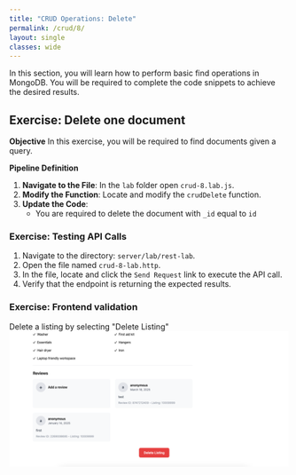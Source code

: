 ```yaml
---
title: "CRUD Operations: Delete"
permalink: /crud/8/
layout: single
classes: wide
---
```


In this section, you will learn how to perform basic find operations in MongoDB. You will be required to complete the code snippets to achieve the desired results.

## Exercise: Delete one document

**Objective** 
In this exercise, you will be required to find documents given a query.

**Pipeline Definition**  

1. **Navigate to the File**: In the `lab` folder open `crud-8.lab.js`.
2. **Modify the Function**: Locate and modify the `crudDelete` function.
3. **Update the Code**:
    - You are required to delete the document with `_id` equal to `id`

### Exercise: Testing API Calls

1. Navigate to the directory: `server/lab/rest-lab`.
2. Open the file named `crud-8-lab.http`.
3. In the file, locate and click the `Send Request` link to execute the API call.
4. Verify that the endpoint is returning the expected results.

### Exercise: Frontend validation
Delete a listing by selecting "Delete Listing"
![crud-7-lab](../../assets/images/crud-7-lab.png)

